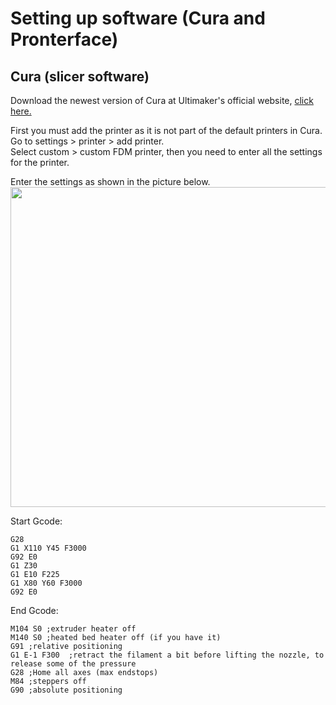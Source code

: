 
# Setting up software (Cura and Pronterface)

## Cura (slicer software)

Download the newest version of Cura at Ultimaker's official website, [click here.](https://ultimaker.com/en/products/cura-software)<br>

First you must add the printer as it is not part of the default printers in Cura. Go to settings > printer > add printer.<br>
Select custom > custom FDM printer, then you need to enter all the settings for the printer.<br>

Enter the settings as shown in the picture below.
<a href="url"><img src="link" align="center" height="512" width="634" ></a> <br>

Start Gcode:
```
G28
G1 X110 Y45 F3000
G92 E0
G1 Z30
G1 E10 F225
G1 X80 Y60 F3000
G92 E0
```

End Gcode:
```
M104 S0 ;extruder heater off
M140 S0 ;heated bed heater off (if you have it)
G91 ;relative positioning
G1 E-1 F300  ;retract the filament a bit before lifting the nozzle, to release some of the pressure
G28 ;Home all axes (max endstops)
M84 ;steppers off
G90 ;absolute positioning
```
